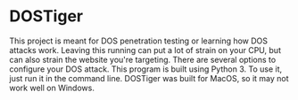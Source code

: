 # DOSTiger
This project is meant for DOS penetration testing or learning how DOS attacks work. Leaving this running can put a lot of strain on your CPU, but can also strain the website you're targeting. There are several options to configure your DOS attack. This program is built using Python 3. To use it, just run it in the command line. DOSTiger was built for MacOS, so it may not work well on Windows.
